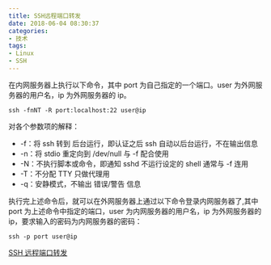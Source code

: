 ```yaml
---
title: SSH远程端口转发
date: 2018-06-04 08:30:37
categories:
- 技术
tags:
- Linux
- SSH
---
```


在内网服务器上执行以下命令，其中 port 为自己指定的一个端口。user 为外网服务器的用户名，ip 为外网服务器的 ip。

```
ssh -fnNT -R port:localhost:22 user@ip
```

对各个参数项的解释：

- -f：将 ssh 转到 后台运行，即认证之后 ssh 自动以后台运行，不在输出信息
- -n：将 stdio 重定向到 /dev/null 与 -f 配合使用
- -N：不执行脚本或命令，即通知 sshd 不运行设定的 shell 通常与 -f 连用
- -T：不分配 TTY 只做代理用
- -q：安静模式，不输出 错误/警告 信息

执行完上述命令后，就可以在外网服务器上通过以下命令登录内网服务器了,其中 port 为上述命令中指定的端口，user 为内网服务器的用户名，ip 为外网服务器的 ip，要求输入的密码为内网服务器的密码：

```
ssh -p port user@ip
```

[SSH 远程端口转发](https://lvii.github.io/system/2013/10/08/ssh-remote-port-forwarding/)

